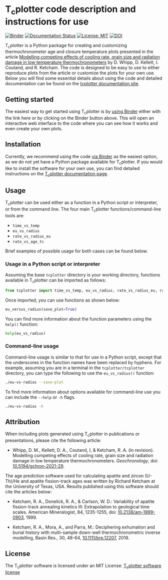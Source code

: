 # T<sub>c</sub>plotter code description and instructions for use

[![Binder](https://mybinder.org/badge_logo.svg)](https://mybinder.org/v2/gh/HUGG/tcplotter/HEAD?urlpath=lab/tree/tcplotter.ipynb)
[![Documentation Status](https://readthedocs.org/projects/tcplotter/badge/?version=latest)](https://tcplotter.readthedocs.io/en/latest/?badge=latest) 
[![License: MIT](https://img.shields.io/badge/License-MIT-yellow.svg)](https://opensource.org/licenses/MIT)
[![DOI](https://zenodo.org/badge/444915688.svg)](https://zenodo.org/badge/latestdoi/444915688)

T<sub>c</sub>plotter is a Python package for creating and customizing thermochronometer age and closure temperature plots presented in the article [Modelling competing effects of cooling rate, grain size and radiation damage in low temperature thermochronometers](https://gchron.copernicus.org/preprints/gchron-2021-29/) by D. Whipp, D. Kellett, I. Coutand, and R. Ketcham.
The code is designed to be easy to use to either reproduce plots from the article or customize the plots for your own use.
Below you will find some essential details about using the code and detailed documentation can be found on the [tcplotter documentation site](https://tcplotter.readthedocs.io/).

## Getting started

The easiest way to get started using T<sub>c</sub>plotter is by [using Binder](https://mybinder.org/v2/gh/HUGG/tcplotter/HEAD?urlpath=lab/tree/tcplotter.ipynb) either with the link here or by clicking on the Binder button above.
This will open an interactive web interface to the code where you can see how it works and even create your own plots.

## Installation

Currently, we recommend using the code [via Binder](https://mybinder.org/v2/gh/HUGG/tcplotter/HEAD?urlpath=lab/tree/tcplotter.ipynb) as the easiest option, as we do not yet have a Python package available for T<sub>c</sub>plotter.
If you would like to install the software for your own use, you can find detailed instructions on the [T<sub>c</sub>plotter documentation page](https://tcplotter.readthedocs.io/en/latest/installation.html#installing-the-latest-version-of-t-sub-c-sub-plotter-from-github).

## Usage

T<sub>c</sub>plotter can be used either as a function in a Python script or interpreter, or from the command line.
The four main T<sub>c</sub>plotter functions/command-line tools are:

- `time_vs_temp`
- `eu_vs_radius`
- `rate_vs_radius_eu`
- `rate_vs_age_tc`

Brief examples of possible usage for both cases can be found below.

### Usage in a Python script or interpreter

Assuming the base `tcplotter` directory is your working directory, functions available in T<sub>c</sub>plotter can be imported as follows:

```python
from tcplotter import time_vs_temp, eu_vs_radius, rate_vs_radius_eu, rate_vs_age_tc
```

Once imported, you can use functions as shown below:

```python
eu_versus_radius(save_plot=True)
```

You can find more information about the function parameters using the `help()` function:

```python
help(eu_vs_radius)
```

### Command-line usage

Command-line usage is similar to that for use in a Python script, except that the underscores in the function names have been replaced by hyphens.
For example, assuming you are in a terminal in the `tcplotter/tcplotter` directory, you can type the following to use the `eu_vs_radius()` function:

```bash
./eu-vs-radius --save-plot
```

To find more information about options available for command-line use you can include the `--help` or `-h` flags.

```bash
./eu-vs-radius -h
```

## Attribution

When including plots generated using T<sub>c</sub>plotter in publications or presentations, please cite the following article:

- Whipp, D. M., Kellett, D. A., Coutand, I, & Ketcham, R. A. (in revision). Modelling competing effects of cooling rate, grain size and radiation damage in low temperature thermochronometers. *Geochronology*, doi: [10.5194/gchron-2021-29](https://doi.org/10.5194/gchron-2021-29).

The age prediction software used for calculating apatite and zircon (U-Th)/He and apatite fission-track ages was written by Richard Ketcham at the University of Texas, USA. Results published using this software should cite the articles below:

- Ketcham, R. A., Donelick, R. A., & Carlson, W. D.: Variability of apatite fission-track annealing kinetics III: Extrapolation to geological time scales. American Mineralogist, 84, 1235-1255, doi: [10.2138/am-1999-0903](https://doi.org/10.2138/am-1999-0903), 1999.

- Ketcham, R. A., Mora, A., and Parra, M.: Deciphering exhumation and burial history with multi-sample down-well thermochronometric inverse modelling, Basin Res., 30, 48-64, [10.1111/bre.12207](https://doi.org/10.1111/bre.12207), 2018.

## License

The T<sub>c</sub>plotter software is licensed under an MIT License: [T<sub>c</sub>plotter software license](LICENSE)